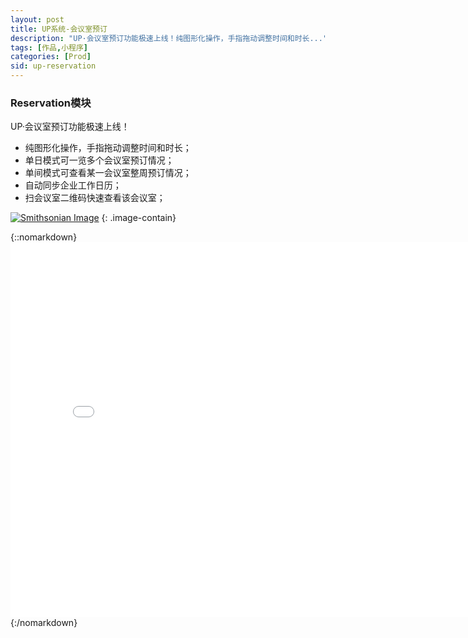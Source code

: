 ```yaml
---
layout: post
title: UP系统-会议室预订
description: "UP·会议室预订功能极速上线！纯图形化操作，手指拖动调整时间和时长..."
tags: [作品,小程序]
categories: [Prod]
sid: up-reservation
---
```


### Reservation模块

UP·会议室预订功能极速上线！

* 纯图形化操作，手指拖动调整时间和时长；
* 单日模式可一览多个会议室预订情况；
* 单间模式可查看某一会议室整周预订情况；
* 自动同步企业工作日历；
* 扫会议室二维码快速查看该会议室；

[![Smithsonian Image](//yorry.cn/up/link/up/IMG_5003.PNG)](//yorry.cn/up/link/up/IMG_5003.PNG)
{: .image-contain}

<!--more-->

{::nomarkdown}
<embed width="800" height="600" src="//yorry.cn/up/link/up/UP_Reservation_v1.0.pdf"></embed>
{:/nomarkdown}
